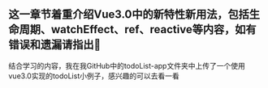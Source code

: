 ## 这一章节着重介绍Vue3.0中的新特性新用法，包括生命周期、watchEffect、ref、reactive等内容，如有错误和遗漏请指出🙂

结合学习的内容，我在我GitHub中的todoList-app文件夹中上传了一个使用vue3.0实现的todoList小例子，感兴趣的可以去看一看

